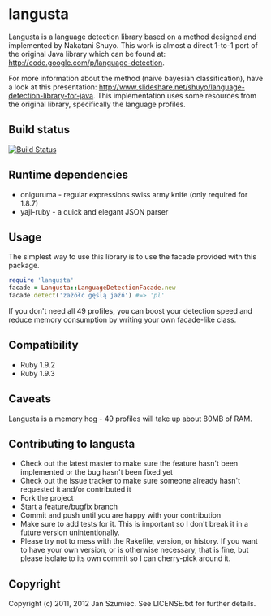 # langusta

Langusta is a language detection library based on a method designed and implemented by Nakatani Shuyo. This work is almost a direct 1-to-1 port of the original Java library which can be found at: http://code.google.com/p/language-detection.

For more information about the method (naive bayesian classification), have a look at this presentation: http://www.slideshare.net/shuyo/language-detection-library-for-java. This implementation uses some resources from the original library, specifically the language profiles.

## Build status

[![Build Status](https://secure.travis-ci.org/jasiek/langusta.png?branch=master)](http://travis-ci.org/jasiek/langusta)

## Runtime dependencies

* oniguruma - regular expressions swiss army knife (only required for 1.8.7)
* yajl-ruby - a quick and elegant JSON parser

## Usage

The simplest way to use this library is to use the facade provided with this package.

```ruby
require 'langusta'
facade = Langusta::LanguageDetectionFacade.new
facade.detect('zażółć gęślą jaźń') #=> 'pl'
```

If you don't need all 49 profiles, you can boost your detection speed and reduce memory consumption by writing your own facade-like class.

## Compatibility

* Ruby 1.9.2
* Ruby 1.9.3

## Caveats

Langusta is a memory hog - 49 profiles will take up about 80MB of RAM.

## Contributing to langusta
 
* Check out the latest master to make sure the feature hasn't been implemented or the bug hasn't been fixed yet
* Check out the issue tracker to make sure someone already hasn't requested it and/or contributed it
* Fork the project
* Start a feature/bugfix branch
* Commit and push until you are happy with your contribution
* Make sure to add tests for it. This is important so I don't break it in a future version unintentionally.
* Please try not to mess with the Rakefile, version, or history. If you want to have your own version, or is otherwise necessary, that is fine, but please isolate to its own commit so I can cherry-pick around it.

## Copyright

Copyright (c) 2011, 2012 Jan Szumiec. See LICENSE.txt for further details.

